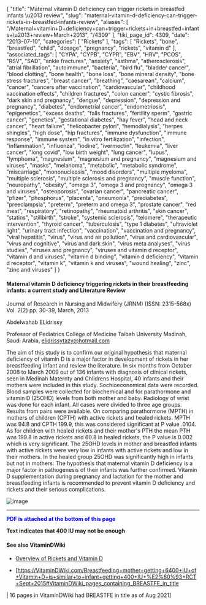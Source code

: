 {
    "title": "Maternal vitamin D deficiency can trigger rickets in breastfed infants \u2013 review",
    "slug": "maternal-vitamin-d-deficiency-can-trigger-rickets-in-breastfed-infants-review",
    "aliases": [
        "/Maternal+vitamin+D+deficiency+can+trigger+rickets+in+breastfed+infants+\u2013+review+March+2013",
        "/4309"
    ],
    "tiki_page_id": 4309,
    "date": "2013-07-10",
    "categories": [
        "Rickets"
    ],
    "tags": [
        "Rickets",
        "bone",
        "breastfed",
        "child",
        "dosage",
        "pregnancy",
        "rickets",
        "vitamin d"
    ],
    "associated_tags": [
        "CYPA",
        "CYPB",
        "CYPR",
        "EBV",
        "HRV",
        "PCOS",
        "RSV",
        "SAD",
        "ankle fractures",
        "anxiety",
        "asthma",
        "atherosclerosis",
        "atrial fibrillation",
        "autoimmune",
        "bacteria",
        "bird flu",
        "bladder cancer",
        "blood clotting",
        "bone health",
        "bone loss",
        "bone mineral density",
        "bone stress fractures",
        "breast cancer",
        "breathing",
        "caesarean",
        "calcium",
        "cancer",
        "cancers after vaccination",
        "cardiovascular",
        "childhood vaccination effects",
        "children fractures",
        "colon cancer",
        "cystic fibrosis",
        "dark skin and pregnancy",
        "dengue",
        "depression",
        "depression and pregnancy",
        "diabetes",
        "endometrial cancer",
        "endometriosis",
        "epigenetics",
        "excess deaths",
        "falls fractures",
        "fertility sperm",
        "gastric cancer",
        "genetics",
        "gestational diabetes",
        "hay fever",
        "head and neck cancer",
        "heart failure",
        "helicobacter pylori",
        "hemodialysis",
        "herpes shingles",
        "high dose",
        "hip fractures",
        "immune dysfunction",
        "immune response",
        "immune system",
        "in vitro fertilization",
        "infection",
        "inflammation",
        "influenza",
        "iodine",
        "ivermectin",
        "leukemia",
        "liver cancer",
        "long covid",
        "low birth weight",
        "lung cancer",
        "lupus",
        "lymphoma",
        "magnesium",
        "magnesium and pregnancy",
        "magnesium and viruses",
        "masks",
        "melanoma",
        "metabolic",
        "metabolic syndrome",
        "miscarriage",
        "mononucleosis",
        "mood disorders",
        "multiple myeloma",
        "multiple sclerosis",
        "multiple sclerosis and pregnancy",
        "muscle function",
        "neuropathy",
        "obesity",
        "omega 3",
        "omega 3 and pregnancy",
        "omega 3 and viruses",
        "osteoporosis",
        "ovarian cancer",
        "pancreatic cancer",
        "pfizer",
        "phosphorus",
        "placenta",
        "pneumonia",
        "prediabetes",
        "preeclampsia",
        "preterm",
        "preterm and omega 3",
        "prostate cancer",
        "red meat",
        "respiratory",
        "retinopathy",
        "rheumatoid arthritis",
        "skin cancer",
        "statins",
        "stillbirth",
        "stroke",
        "systemic sclerosis",
        "telomere",
        "therapeutic intervention",
        "thyroid cancer",
        "tuberculosis",
        "type 1 diabetes",
        "ultraviolet light",
        "urinary tract infection",
        "vaccination",
        "vaccination and pregnancy",
        "viral hepatitis",
        "virus",
        "virus and air pollution",
        "virus and cardiovascular",
        "virus and cognitive",
        "virus and dark skin",
        "virus meta analyses",
        "virus studies",
        "viruses and pregnancy",
        "viruses and vitamin d receptor",
        "vitamin d and viruses",
        "vitamin d binding",
        "vitamin d deficiency",
        "vitamin d receptor",
        "vitamin k",
        "vitamin k and viruses",
        "wound healing",
        "zinc",
        "zinc and viruses"
    ]
}


#### Maternal vitamin D deficiency triggering rickets in their breastfeeding infants: a current study and Literature Review

Journal of Research in Nursing and Midwifery (JRNM) (ISSN: 2315-568x) Vol. 2(2) pp. 30-39, March, 2013 

Abdelwahab ELidrissy

Professor of Pediatrics College of Medicine Taibah University Madinah, Saudi Arabia, elidrissytazy@hotmail.com

The aim of this study is to confirm our original hypothesis that maternal deficiency of vitamin D is a major factor in development of rickets in her breastfeeding infant and review the literature. In six months from October 2008 to March 2009 out of 136 infants with diagnosis of clinical rickets, seen in Medinah Maternty and Chlidrens Hospital, 40 infants and their mothers were included in this study. Sochioeconomical data were recorded. Blood samples were collected for biochemical and for parathormone and vitamin D (25OHD) levels from both mother and baby. Radiology of wrist was done for each infant. All cases were divided to three age groups. Results from pairs were available. On comparing parathormone (MPTH) in mothers of children (CPTH) with active rickets and healed rickets. MPTH was 94.8 and CPTH 199.9, this was considered significant at P value .0104. As for children with healed rickets and their mother's PTH the mean PTH was 199.8 in active rickets and 60.8 in healed rickets, the P value is 0.002 which is very significant. The 25OHD levels in mother and breastfed infants with active rickets were very low in infants with active rickets and low in their mothers. In the healed group 25OHD was significantly high in infants but not in mothers. The hypothesis that maternal vitamin D deficiency is a major factor in pathogenesis of their infants was further confirmed. Vitamin D supplementation during pregnancy and lactation for the mother and breastfeeding infants is recommended to prevent vitamin D deficiency and rickets and their serious complications. 

<img src="https://d378j1rmrlek7x.cloudfront.net/attachments/jpeg/maternal-deficiency.jpg" alt="image">

---

 **<span style="color:#00F;">PDF is attached at the bottom of this page</span>** 

 **Text indicates that 400 IU may not be enough** 

#### See also VitaminDWiki

* [Overview of Rickets and Vitamin D](/posts/overview-of-rickets-and-vitamin-d)

* [https://VitaminDWiki.com/Breastfeeding+mother+getting+6400+IU+of+Vitamin+D+is+similar+to+infant+getting+400+IU+%E2%80%93+RCT+Sept+2015#VitaminDWiki_pages_containing_BREASTFE_in_title

| 16 pages in VitaminDWiki had BREASTFE in title as of Aug 2021]

<!-- ~tc~ (alias(Maternal vitamin D deficiency can trigger rickets in in breastfed infants – review March 2013)) ~/tc~ -->